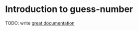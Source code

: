 # Introduction to guess-number

TODO: write [great documentation](http://jacobian.org/writing/what-to-write/)
